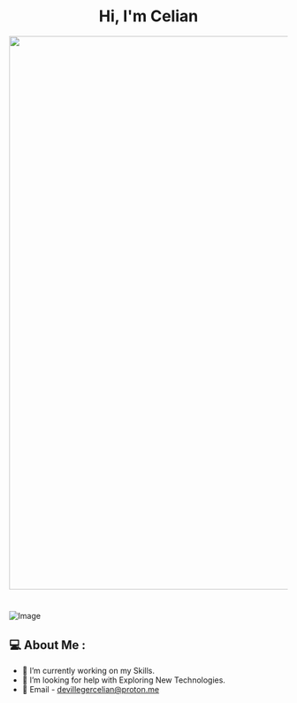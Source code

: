 <h1 align="center">Hi, I'm Celian</h1>

<img src="https://steamuserimages-a.akamaihd.net/ugc/170412021733266950/1CD0513C34E143D362389DD0D9F2CC0B3BBB2123/?imw=5000&imh=5000&ima=fit&impolicy=Letterbox&imcolor=%23000000&letterbox=false" align="center" width="1000">
<h1></h1>

![Image](https://tryhackme-badges.s3.amazonaws.com/Cedev001.png)

## 💻 About Me :
- 🔭 I’m currently working on my Skills.
- 🤔 I’m looking for help with Exploring New Technologies.
- 🪪 Email - devillegercelian@proton.me

       
